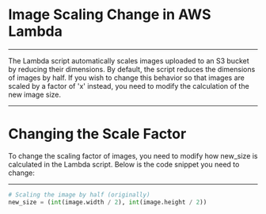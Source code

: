 # Image Scaling Change in AWS Lambda
<hr>
The Lambda script automatically scales images uploaded to an S3 bucket by reducing their dimensions. By default, the script reduces the dimensions of images by half. 
If you wish to change this behavior so that images are scaled by a factor of 'x' instead, you need to modify the calculation of the new image size.
<hr>

# Changing the Scale Factor
To change the scaling factor of images, you need to modify how new_size is calculated in the Lambda script. Below is the code snippet you need to change:
<hr>

```python
# Scaling the image by half (originally)
new_size = (int(image.width / 2), int(image.height / 2))
```
